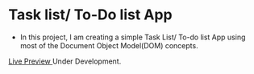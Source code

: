 # Task list/ To-Do list App
* In this project, I am creating a simple Task List/ To-do list App using most of the Document Object Model(DOM) concepts.

[ Live Preview ](https://task-list-1vq8aamrc-devbootcamp.vercel.app) Under Development.